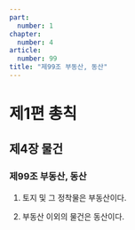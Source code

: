 ```yaml
---
part:
  number: 1
chapter:
  number: 4
article:
  number: 99
title: "제99조 부동산, 동산"
---
```


# 제1편 총칙

## 제4장 물건

### 제99조 부동산, 동산

1. 토지 및 그 정착물은 부동산이다.

2. 부동산 이외의 물건은 동산이다.
